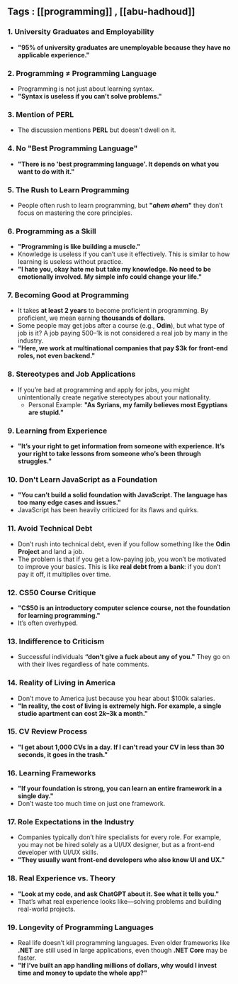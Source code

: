 
## Tags : [[programming]] , [[abu-hadhoud]]


### 1. **University Graduates and Employability**

- **"95% of university graduates are unemployable because they have no applicable experience."**

### 2. **Programming ≠ Programming Language**

- Programming is not just about learning syntax.
- **"Syntax is useless if you can't solve problems."**

### 3. **Mention of PERL**

- The discussion mentions **PERL** but doesn’t dwell on it.

### 4. **No "Best Programming Language"**

- **"There is no 'best programming language'. It depends on what you want to do with it."**

### 5. **The Rush to Learn Programming**

- People often rush to learn programming, but **"_ahem ahem_"** they don’t focus on mastering the core principles.

### 6. **Programming as a Skill**

- **"Programming is like building a muscle."**
- Knowledge is useless if you can’t use it effectively. This is similar to how learning is useless without practice.
- **"I hate you, okay hate me but take my knowledge. No need to be emotionally involved. My simple info could change your life."**

### 7. **Becoming Good at Programming**

- It takes **at least 2 years** to become proficient in programming. By proficient, we mean earning **thousands of dollars**.
- Some people may get jobs after a course (e.g., **Odin**), but what type of job is it? A job paying $500–$1k is not considered a real job by many in the industry.
- **"Here, we work at multinational companies that pay $3k for front-end roles, not even backend."**

### 8. **Stereotypes and Job Applications**

- If you’re bad at programming and apply for jobs, you might unintentionally create negative stereotypes about your nationality.
    - Personal Example: **"As Syrians, my family believes most Egyptians are stupid."**

### 9. **Learning from Experience**

- **"It’s your right to get information from someone with experience. It’s your right to take lessons from someone who’s been through struggles."**

### 10. **Don't Learn JavaScript as a Foundation**

- **"You can’t build a solid foundation with JavaScript. The language has too many edge cases and issues."**
- JavaScript has been heavily criticized for its flaws and quirks.

### 11. **Avoid Technical Debt**

- Don’t rush into technical debt, even if you follow something like the **Odin Project** and land a job.
- The problem is that if you get a low-paying job, you won’t be motivated to improve your basics. This is like **real debt from a bank**: if you don’t pay it off, it multiplies over time.

### 12. **CS50 Course Critique**

- **"CS50 is an introductory computer science course, not the foundation for learning programming."**
- It’s often overhyped.

### 13. **Indifference to Criticism**

- Successful individuals **“don’t give a fuck about any of you."** They go on with their lives regardless of hate comments.

### 14. **Reality of Living in America**

- Don’t move to America just because you hear about $100k salaries.
- **"In reality, the cost of living is extremely high. For example, a single studio apartment can cost $2k–$3k a month."**

### 15. **CV Review Process**

- **"I get about 1,000 CVs in a day. If I can’t read your CV in less than 30 seconds, it goes in the trash."**

### 16. **Learning Frameworks**

- **"If your foundation is strong, you can learn an entire framework in a single day."**
- Don’t waste too much time on just one framework.

### 17. **Role Expectations in the Industry**

- Companies typically don’t hire specialists for every role. For example, you may not be hired solely as a UI/UX designer, but as a front-end developer with UI/UX skills.
- **"They usually want front-end developers who also know UI and UX."**

### 18. **Real Experience vs. Theory**

- **"Look at my code, and ask ChatGPT about it. See what it tells you."**
- That’s what real experience looks like—solving problems and building real-world projects.

### 19. **Longevity of Programming Languages**

- Real life doesn’t kill programming languages. Even older frameworks like **.NET** are still used in large applications, even though **.NET Core** may be faster.
- **"If I’ve built an app handling millions of dollars, why would I invest time and money to update the whole app?"**
